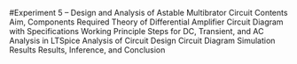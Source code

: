 #Experiment 5 – Design and Analysis of Astable Multibrator Circuit
Contents
Aim, Components Required
Theory of Differential Amplifier
Circuit Diagram with Specifications
Working Principle
Steps for DC, Transient, and AC Analysis in LTSpice
Analysis of Circuit Design
Circuit Diagram Simulation Results
Results, Inference, and Conclusion
